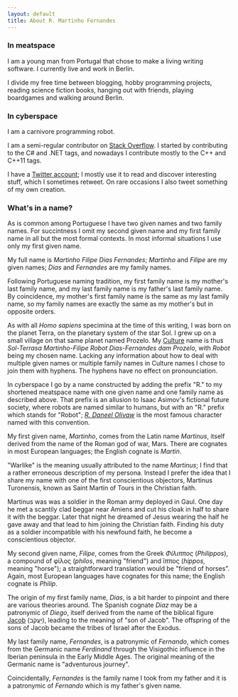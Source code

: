 ```yaml
---
layout: default
title: About R. Martinho Fernandes
---
```


### In meatspace

I am a young man from Portugal that chose to make a living writing software. I
currently live and work in Berlin.

I divide my free time between blogging, hobby programming projects, reading
science fiction books, hanging out with friends, playing boardgames and walking
around Berlin.

### In cyberspace

I am a carnivore programming robot.

I am a semi-regular contributor on [Stack Overflow][so]. I started by
contributing to the C# and .NET tags, and nowadays I contribute mostly to the
C++ and C++11 tags.

 [so]: http://stackoverflow.com/u/46642

I have a [Twitter account][twitter]; I mostly use it to read and discover
interesting stuff, which I sometimes retweet. On rare occasions I also tweet
something of my own creation.

 [twitter]: http://twitter.com/martinfernandes

### What's in a name?

As is common among Portuguese I have two given names and two family names. For
succintness I omit my second given name and my first family name in all but the
most formal contexts. In most informal situations I use only my first given
name.

My full name is *Martinho Filipe Dias Fernandes*; *Martinho* and *Filipe* are my
given names; *Dias* and *Fernandes* are my family names.

<!-- TODO section on pronounciation -->

Following Portuguese naming tradition, my first family name is my mother's last
family name, and my last family name is my father's last family name. By
coincidence, my mother's first family name is the same as my last family name,
so my family names are exactly the same as my mother's but in opposite orders.

As with all *Homo sapiens* specimina at the time of this writing, I was born on the
planet Terra, on the planetary system of the star Sol. I grew up on a small
village on that same planet named Prozelo. My [Culture] name is thus
*Sol-Terrasa Martinho-Filipe Robot Dias-Fernandes dam Prozelo*, with *Robot*
being my chosen name. Lacking any information about how to deal with multiple
given names or multiple family names in Culture names I chose to join them with
hyphens. The hyphens have no effect on pronounciation.

 [Culture]: http://en.wikipedia.org/The_Culture

In cyberspace I go by a name constructed by adding the prefix "R." to my
shortened meatspace name with one given name and one family name as described
above. That prefix is an allusion to Isaac Asimov's fictional future
society, where robots are named similar to humans, but with an "R." prefix which
stands for "Robot"; [*R. Daneel Olivaw*][rdaneel] is the most famous character
named with this convention.

 [rdaneel]: http://en.wikipedia.org/wiki/R._Daneel_Olivaw

My first given name, *Martinho*, comes from the Latin name *Martinus*, itself
derived from the name of the Roman god of war, Mars. There are cognates in most
European languages; the English cognate is *Martin*.

"Warlike" is the meaning usually attributed to the name *Martinus*; I find that
a rather erroneous description of my persona. Instead I prefer the idea that I
share my name with one of the first conscientious objectors, Martinus
Turonensis, known as Saint Martin of Tours in the Christian faith.

Martinus was was a soldier in the Roman army deployed in Gaul. One day he met a
scantily clad beggar near Amiens and cut his cloak in half to share it with the
beggar. Later that night he dreamed of Jesus wearing the half he gave away and
that lead to him joining the Christian faith. Finding his duty as a soldier
incompatible with his newfound faith, he become a conscientious objector.

My second given name, *Filipe*, comes from the Greek *Φίλιππος* (*Philippos*), a
compound of φίλος (*phílos*, meaning "friend") and ἵππος (*hippos*, meaning
"horse"); a straightforward translation would be "friend of horses". Again, most
European languages have cognates for this name; the English cognate is *Philip*.

The origin of my first family name, *Dias*, is a bit harder to pinpoint and
there are various theories around. The Spanish cognate *Diaz* may be a
patronymic of *Diego*, itself derived from the name of the biblical figure
[Jacob] (יַעֲקֹב), leading to the meaning of "son of Jacob". The offspring of the
sons of Jacob became the tribes of Israel after the Exodus.

 [Jacob]: http://en.wikipedia.org/wiki/Jacob

My last family name, *Fernandes*, is a patronymic of *Fernando*, which comes
from the Germanic name *Ferdinand* through the Visigothic influence in the
Iberian peninsula in the Early Middle Ages. The original meaning of the Germanic
name is "adventurous journey".

Coincidentally, *Fernandes* is the family name I took from my father and it is a
patronymic of *Fernando* which is my father's given name.

